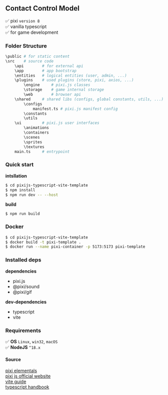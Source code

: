 ## Contact Control Model

:white_check_mark: pixi `version 8` \
:white_check_mark: vanilla typescript \
:white_check_mark: for game development

### Folder Structure

```sh
\public # for static content
\src    # source code
    \api        # for external api
    \app        # app bootstrap
    \entities   # logical entities (user, admin, ...)
    \plugins    # used plugins (store, pixi, axios, ...)
        \engine     # pixi.js classes
        \storage    # game internal storage
        \web        # browser api
    \shared     # shared libs (configs, global constants, utils, ...)
        \configs
            manifest.ts # pixi.js manifest config
        \constants
        \utils
    \ui         # pixi.js user interfaces
        \animations
        \containers
        \scenes
        \sprites
        \textures
    main.ts     # entrypoint
```

### Quick start

**intsllation**

```bash
$ cd pixijs-typescript-vite-template
$ npm install
$ npm run dev -- --host
```

**build**

```
$ npm run build
```

### Docker

```bash
$ cd pixijs-typescript-vite-template
$ docker build -t pixi-template .
$ docker run --name pixi-container -p 5173:5173 pixi-template
```

### Installed deps

**dependencies**

- pixi.js
- @pixi/sound
- @pixi/gif

**dev-dependencies**

- typescript
- vite

### Requirements

:white_check_mark: **OS** `Linux`, `win32`, `macOS` \
:white_check_mark: **NodeJS** `^18.x`

#### Source

[pixi elementals](https://www.pixijselementals.com/#before-we-even-start) \
[pixi js official website](https://pixijs.com/) \
[vite guide](https://vitejs.dev/guide/) \
[typescript handbook](https://www.typescriptlang.org/docs/handbook/intro.html)
